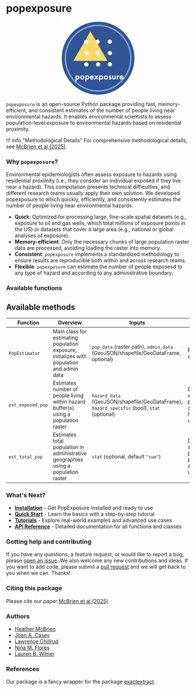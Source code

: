 # popexposure

<div align="center">
  <img src="assets/popexposure_logo.png" alt="PopExposure Logo: The whole logo is a blue circle, and at the bottom it says 'popexposure' in white text. Above that, a yellow triangle is superimposed on a grid of nine white dots, representing a hazard and people being exposed to that hazard." width="200">
</div>

`popexposure` is an open-source Python package providing fast, memory-efficient, and consistent estimates of the number of people living near environmental hazards. It enables environmental scientists to assess population-level exposure to environmental hazards based on residential proximity.

!!! info "Methodological Details"
For comprehensive methodological details, see [McBrien et al (2025)]().

### Why `popexposure`?

Environmental epidemiologists often assess exposure to hazards using residential proximity (i.e., they consider an individual exposed if they live near a hazard). This computation presents technical difficulties, and different research teams usually apply their own solution. We developed popexposure to which quickly, efficiently, and consistently estimates the number of people living near environmental hazards.

- **Quick**: Optimized for processing large, fine-scale spatial datasets (e.g., exposure to oil and gas wells, which total millions of exposure points in the US) or datasets that cover a large area (e.g., national or global analyses of exposure).
- **Memory-efficient**: Only the necessary chunks of large population raster data are processed, avoiding loading the raster into memory.
- **Consistent**: `popexposure` implements a standardized methodology to ensure results are reproducible both within and across research teams.
- **Flexible**: `popexposure` can estimate the number of people exposesd to any type of hazard and according to any administrative boundary.

### Available functions

## Available methods

| Function          | Overview                                                                                  | Inputs                                                                                      | Outputs                                                       |
| ----------------- | ----------------------------------------------------------------------------------------- | ------------------------------------------------------------------------------------------- | ------------------------------------------------------------- |
| `PopEstimator`    | Main class for estimating population exposure; initializes with population and admin data | `pop_data` (raster path), `admin_data` (GeoJSON/shapefile/GeoDataFrame, optional)           | PopEstimator object                                           |
| `est_exposed_pop` | Estimates number of people living within hazard buffer(s) using a population raster       | `hazard_data` (GeoJSON/shapefile/GeoDataFrame), `hazard_specific` (bool), `stat` (optional) | DataFrame with exposed population counts by hazard/admin unit |
| `est_total_pop`   | Estimates total population in administrative geographies using a population raster        | `stat` (optional, default `"sum"`)                                                          | DataFrame with total population per administrative unit       |

### What's Next?

- **[Installation](installation.md)** - Get PopExposure installed and ready to use
- **[Quick Start](quickstart.md)** - Learn the basics with a step-by-step tutorial
- **[Tutorials](tutorials/01_purpose_and_data_setup.ipynb)** - Explore real-world examples and advanced use cases
- **[API Reference](api/overview.md)** - Detailed documentation for all functions and classes

### Getting help and contributing

If you have any questions, a feature request, or would like to report a bug, please [open an issue](https://github.com/heathermcb/popexposure/issues). We also welcome any new contributions and ideas. If you want to add code, please submit a [pull request](https://github.com/heathermcb/popexposure/pulls) and we will get back to you when we can. Thanks!

### Citing this package

Please cite our paper [McBrien et al (2025)]().

### Authors

- [Heather McBrien](https://scholar.google.com/citations?user=0Hz3a1AAAAAJ&hl=en&oi=ao)
- [Joan A. Casey](https://scholar.google.com/citations?user=LjrwHBMAAAAJ&hl=en)
- [Lawrence Chillrud](https://scholar.google.com/citations?hl=en&user=HrSjGh0AAAAJ)
- [Nina M. Flores](https://scholar.google.com/citations?user=fkttN9UAAAAJ&hl=en&oi=ao)
- [Lauren B. Wilner](https://scholar.google.com/citations?user=rLX9LVYAAAAJ&hl=en&oi=ao)

### References

Our package is a fancy wrapper for the package [exactextract](https://pypi.org/project/exactextract/).
